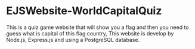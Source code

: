 # EJSWebsite-WorldCapitalQuiz
This is a quiz game website that will show you a flag and then you need to guess what is capital of this flag country, This website is develop by Node.js, Express.js and using a PostgreSQL database.
